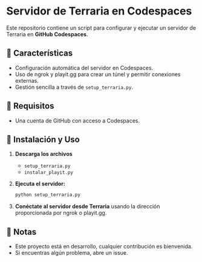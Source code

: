 # Servidor de Terraria en Codespaces  

Este repositorio contiene un script para configurar y ejecutar un servidor de Terraria en **GitHub Codespaces**.  

## 🚀 Características  
- Configuración automática del servidor en Codespaces.  
- Uso de ngrok y playit.gg para crear un túnel y permitir conexiones externas.  
- Gestión sencilla a través de `setup_terraria.py`.  

## 📜 Requisitos  
- Una cuenta de GitHub con acceso a Codespaces.  

## 🔧 Instalación y Uso  

1. **Descarga los archivos**  
   - `setup_terraria.py`  
   - `instalar_playit.py`  

2. **Ejecuta el servidor:**  
   ```bash
   python setup_terraria.py
   ```  
3. **Conéctate al servidor desde Terraria** usando la dirección proporcionada por ngrok o playit.gg.  

## 📌 Notas  
- Este proyecto está en desarrollo, cualquier contribución es bienvenida.  
- Si encuentras algún problema, abre un issue.  
